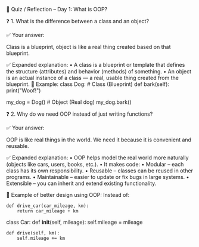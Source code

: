 🧠 Quiz / Reflection – Day 1: What is OOP?

❓ 1. What is the difference between a class and an object?

✅ Your answer:

Class is a blueprint, object is like a real thing created based on that blueprint.

✅ Expanded explanation:
	•	A class is a blueprint or template that defines the structure (attributes) and behavior (methods) of something.
	•	An object is an actual instance of a class — a real, usable thing created from the blueprint.
📌 Example:
    class Dog:         # Class (Blueprint)
    def bark(self):
        print("Woof!")

my_dog = Dog()      # Object (Real dog)
my_dog.bark()

❓ 2. Why do we need OOP instead of just writing functions?

✅ Your answer:

OOP is like real things in the world. We need it because it is convenient and reusable.

✅ Expanded explanation:
	•	OOP helps model the real world more naturally (objects like cars, users, books, etc.).
	•	It makes code:
	•	Modular – each class has its own responsibility.
	•	Reusable – classes can be reused in other programs.
	•	Maintainable – easier to update or fix bugs in large systems.
	•	Extensible – you can inherit and extend existing functionality.

📌 Example of better design using OOP:
    Instead of:

    def drive_car(car_mileage, km):
        return car_mileage + km

class Car:
    def __init__(self, mileage):
        self.mileage = mileage

    def drive(self, km):
        self.mileage += km

